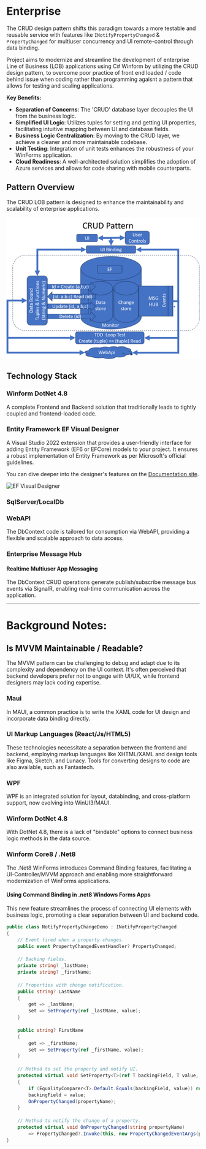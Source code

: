# Enterprise
The CRUD design pattern shifts this paradigm towards a more testable and reusable service with features like `INotifyPropertyChanged` & `PropertyChanged` for multiuser concurrency and UI remote-control through data binding.

Project aims to modernize and streamline the development of enterprise Line of Business (LOB) applications using C# Winform by utilizing the CRUD design pattern, to overcome poor practice of front end loaded / code behind issue when coding rather than programming agaisnt a pattern that allows for testing and scaling applications.

**Key Benefits:**
- **Separation of Concerns**: The 'CRUD' database layer decouples the UI from the business logic.
- **Simplified UI Logic**: Utilizes tuples for setting and getting UI properties, facilitating intuitive mapping between UI and database fields.
- **Business Logic Centralization**: By moving to the CRUD layer, we achieve a cleaner and more maintainable codebase.
- **Unit Testing**: Integration of unit tests enhances the robustness of your WinForms application.
- **Cloud Readiness**: A well-architected solution simplifies the adoption of Azure services and allows for code sharing with mobile counterparts.

## Pattern Overview

The CRUD LOB pattern is designed to enhance the maintainability and scalability of enterprise applications.

![CRUD LOB Pattern](https://github.com/Opzet/Enterprise/blob/main/CRUD%20Pattern/CRUD%20LOB%20Pattern.png?raw=true)

## Technology Stack

### Winform DotNet 4.8

A complete Frontend and Backend solution that traditionally leads to tightly coupled and frontend-loaded code. 



### Entity Framework EF Visual Designer

A Visual Studio 2022 extension that provides a user-friendly interface for adding Entity Framework (EF6 or EFCore) models to your project. It ensures a robust implementation of Entity Framework as per Microsoft's official guidelines.

You can dive deeper into the designer's features on the [Documentation site](https://msawczyn.github.io/EFDesigner/).

![EF Visual Designer](https://msawczyn.github.io/EFDesigner/images/Designer.jpg)

### SqlServer/LocalDb

### WebAPI

The DbContext code is tailored for consumption via WebAPI, providing a flexible and scalable approach to data access.

### Enterprise Message Hub 

#### Realtime Multiuser App Messaging

The DbContext CRUD operations generate publish/subscribe message bus events via SignalR, enabling real-time communication across the application.

---

# Background Notes:

## Is MVVM Maintainable / Readable?

The MVVM pattern can be challenging to debug and adapt due to its complexity and dependency on the UI context. It's often perceived that backend developers prefer not to engage with UI/UX, while frontend designers may lack coding expertise.

### Maui

In MAUI, a common practice is to write the XAML code for UI design and incorporate data binding directly.

### UI Markup Languages (React/Js/HTML5)

These technologies necessitate a separation between the frontend and backend, employing markup languages like XHTML/XAML and design tools like Figma, Sketch, and Lunacy. Tools for converting designs to code are also available, such as Fantastech.

### WPF

WPF is an integrated solution for layout, databinding, and cross-platform support, now evolving into WinUI3/MAUI.

### Winform DotNet 4.8

With DotNet 4.8, there is a lack of "bindable" options to connect business logic methods in the data source.

### Winform Core8 / .Net8

The .Net8 WinForms introduces Command Binding features, facilitating a UI-Controller/MVVM approach and enabling more straightforward modernization of WinForms applications.

#### Using Command Binding in .net8 Windows Forms Apps

This new feature streamlines the process of connecting UI elements with business logic, promoting a clear separation between UI and backend code.

```csharp
public class NotifyPropertyChangeDemo : INotifyPropertyChanged
{
    // Event fired when a property changes.
    public event PropertyChangedEventHandler? PropertyChanged;

    // Backing fields.
    private string? _lastName;
    private string? _firstName;

    // Properties with change notification.
    public string? LastName
    {
        get => _lastName;
        set => SetProperty(ref _lastName, value);
    }

    public string? FirstName
    {
        get => _firstName;
        set => SetProperty(ref _firstName, value);
    }

    // Method to set the property and notify UI.
    protected virtual void SetProperty<T>(ref T backingField, T value, [CallerMemberName] string propertyName = "")
    {
        if (EqualityComparer<T>.Default.Equals(backingField, value)) return;
        backingField = value;
        OnPropertyChanged(propertyName);
    }

    // Method to notify the change of a property.
    protected virtual void OnPropertyChanged(string propertyName)
        => PropertyChanged?.Invoke(this, new PropertyChangedEventArgs(propertyName));
}
